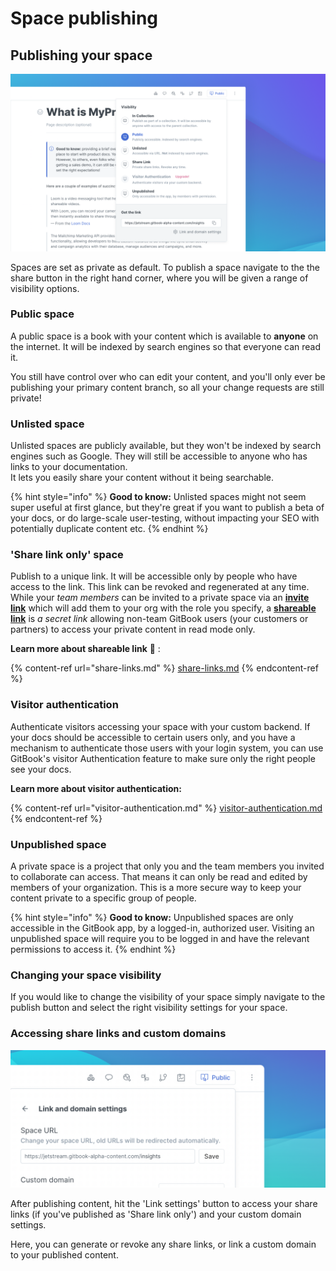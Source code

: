 # Space publishing

## Publishing your space

![](../../.gitbook/assets/Publish.png)

Spaces are set as private as default. To publish a space navigate to the the share button in the right hand corner, where you will be given a range of visibility options.

### Public space

A public space is a book with your content which is available to **anyone** on the internet. It will be indexed by search engines so that everyone can read it.

You still have control over who can edit your content, and you'll only ever be publishing your primary content branch, so all your change requests are still private!

### Unlisted space

Unlisted spaces are publicly available, but they won't be indexed by search engines such as Google. They will still be accessible to anyone who has links to your documentation.\
It lets you easily share your content without it being searchable.

{% hint style="info" %}
**Good to know:** Unlisted spaces might not seem super useful at first glance, but they're great if you want to publish a beta of your docs, or do large-scale user-testing, without impacting your SEO with potentially duplicate content etc.
{% endhint %}

### 'Share link only' space

Publish to a unique link. It will be accessible only by people who have access to the link. This link can be revoked and regenerated at any time. While your _team members_ can be invited to a private space via an [**invite link**](../../organizations/member-management/#invite-members-to-your-organization) which will add them to your org with the role you specify, a [**shareable link**](share-links.md) is _a secret link_ allowing non-team GitBook users (your customers or partners) to access your private content in read mode only.

**Learn more about shareable link** 🔗 :

{% content-ref url="share-links.md" %}
[share-links.md](share-links.md)
{% endcontent-ref %}

### Visitor authentication

Authenticate visitors accessing your space with your custom backend. If your docs should be accessible to certain users only, and you have a mechanism to authenticate those users with your login system, you can use GitBook's visitor Authentication feature to make sure only the right people see your docs.

**Learn more about visitor authentication:**

{% content-ref url="visitor-authentication.md" %}
[visitor-authentication.md](visitor-authentication.md)
{% endcontent-ref %}

### Unpublished space <a href="#what-is-a-private-space" id="what-is-a-private-space"></a>

A private space is a project that only you and the team members you invited to collaborate can access. That means it can only be read and edited by members of your organization. This is a more secure way to keep your content private to a specific group of people.

{% hint style="info" %}
**Good to know:** Unpublished spaces are only accessible in the GitBook app, by a logged-in, authorized user. Visiting an unpublished space will require you to be logged in and have the relevant permissions to access it.
{% endhint %}

### Changing your space visibility <a href="#setting-up-visibility" id="setting-up-visibility"></a>

If you would like to change the visibility of your space simply navigate to the publish button and select the right visibility settings for your space.

### Accessing share links and custom domains

![](<../../.gitbook/assets/Link Settings (1).png>)

After publishing content, hit the 'Link settings' button to access your share links (if you've published as 'Share link only') and your custom domain settings.

Here, you can generate or revoke any share links, or link a custom domain to your published content.
